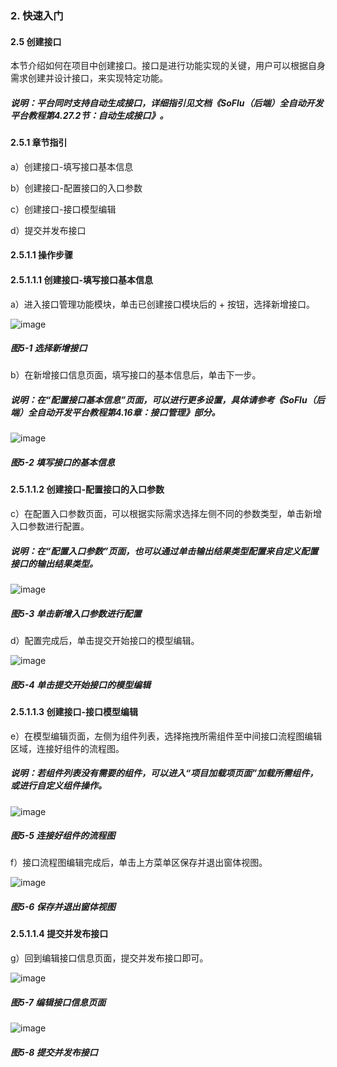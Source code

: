 ### 2. 快速入门

#### 2.5 创建接口

本节介绍如何在项目中创建接口。接口是进行功能实现的关键，用户可以根据自身需求创建并设计接口，来实现特定功能。

##### 说明：平台同时支持自动生成接口，详细指引见文档《SoFlu（后端）全自动开发平台教程第4.27.2节：自动生成接口》。

#### 2.5.1 章节指引

a）创建接口-填写接口基本信息

b）创建接口-配置接口的入口参数

c）创建接口-接口模型编辑

d）提交并发布接口

#### 2.5.1.1 操作步骤

#### 2.5.1.1.1 创建接口-填写接口基本信息

a）进入接口管理功能模块，单击已创建接口模块后的 + 按钮，选择新增接口。

![image](https://user-images.githubusercontent.com/79617492/229468432-85dc04c9-0be3-4055-a4cd-667081e2d313.png)

##### 图5-1 选择新增接口

b）在新增接口信息页面，填写接口的基本信息后，单击下一步。

##### 说明：在“配置接口基本信息”页面，可以进行更多设置，具体请参考《SoFlu（后端）全自动开发平台教程第4.16章：接口管理》部分。

![image](https://user-images.githubusercontent.com/79617492/229468468-2ced7e2c-18c3-4292-9b85-c6fe0e45c0a4.png)

##### 图5-2 填写接口的基本信息

#### 2.5.1.1.2 创建接口-配置接口的入口参数

c）在配置入口参数页面，可以根据实际需求选择左侧不同的参数类型，单击新增入口参数进行配置。

##### 说明：在“配置入口参数”页面，也可以通过单击输出结果类型配置来自定义配置接口的输出结果类型。

![image](https://user-images.githubusercontent.com/79617492/229468682-3b3a9cec-6cf2-4c4b-9a7e-6846e1baefdd.png)

##### 图5-3 单击新增入口参数进行配置

d）配置完成后，单击提交开始接口的模型编辑。

![image](https://user-images.githubusercontent.com/79617492/229468734-3bd0303f-c2a7-4052-810a-a3fa8eeef8d7.png)

##### 图5-4 单击提交开始接口的模型编辑

#### 2.5.1.1.3 创建接口-接口模型编辑

e）在模型编辑页面，左侧为组件列表，选择拖拽所需组件至中间接口流程图编辑区域，连接好组件的流程图。

##### 说明：若组件列表没有需要的组件，可以进入“项目加载项页面”加载所需组件，或进行自定义组件操作。

![image](https://user-images.githubusercontent.com/79617492/229468756-f67aed79-9626-46ba-b6ef-e516e5c36409.png)

##### 图5-5 连接好组件的流程图

f）接口流程图编辑完成后，单击上方菜单区保存并退出窗体视图。

![image](https://user-images.githubusercontent.com/79617492/229468793-bb258b9c-d793-4caa-b953-fc89102509ef.png)

##### 图5-6 保存并退出窗体视图

#### 2.5.1.1.4 提交并发布接口

g）回到编辑接口信息页面，提交并发布接口即可。

![image](https://user-images.githubusercontent.com/79617492/229468825-cf5b255a-0fae-4c9e-ac6b-7dfc9b628431.png)

##### 图5-7 编辑接口信息页面

![image](https://user-images.githubusercontent.com/79617492/229468845-094c7bc4-5aba-4a08-8131-aaa304d08008.png)

##### 图5-8 提交并发布接口
